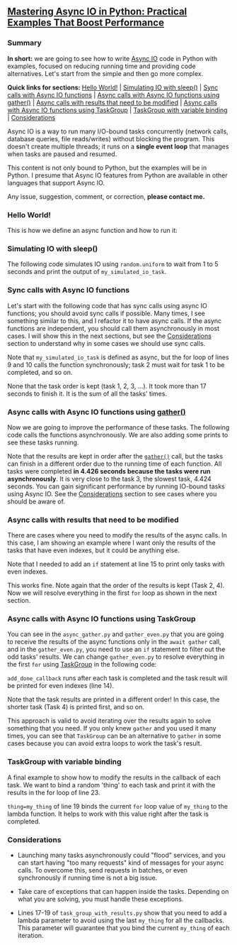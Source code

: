 ## [Mastering Async IO in Python: Practical Examples That Boost Performance](/blog/mastering-async-io-in-python)

### Summary

**In short:** we are going to see how to write [Async IO](https://docs.python.org/3/library/asyncio.html) 
code in Python with examples, focused on reducing running time and providing code alternatives.
Let's start from the simple and then go more complex.

**Quick links for sections:** [Hello World!](#hello-world) | [Simulating IO with sleep()](#simulating-io-with-sleep)
| [Sync calls with Async IO functions](#sync-calls-with-async-io-functions)
| [Async calls with Async IO functions using gather()](#async-calls-with-async-io-functions-using-gather)
| [Async calls with results that need to be modified](#async-calls-with-results-that-need-to-be-modified)
| [Async calls with Async IO functions using TaskGroup](#async-calls-with-async-io-functions-using-taskgroup)
| [TaskGroup with variable binding](#taskgroup-with-variable-binding)
| [Considerations](#considerations)

Async IO is a way to run many I/O-bound tasks concurrently (network calls, database queries,
file reads/writes) without blocking the program. This doesn't create multiple threads;
it runs on a **single event loop** that manages when tasks are paused and resumed.

This content is not only bound to Python, but the examples will be in Python.
I presume that Async IO features from Python are available in other languages that support Async IO.

Any issue, suggestion, comment, or correction, **please contact me.**

### Hello World!

This is how we define an async function and how to run it:
<script src="https://emgithub.com/embed-v2.js?target=https%3A%2F%2Fgithub.com%2Fallainclair%2Fallainclair%2Fblob%2Fmaster%2Fsite%2Fapp%2Fblog%2F1_hello_world.py%3Fts%3D4&style=github-dark&type=code&showLineNumbers=on&showFullPath=on&showCopy=on"></script>
<script src="https://emgithub.com/embed-v2.js?target=https%3A%2F%2Fgithub.com%2Fallainclair%2Fallainclair%2Fblob%2Fmaster%2Fsite%2Fapp%2Fblog%2F1_hello_world_output.txt%3Fts%3D4&style=github-dark&type=code&showLineNumbers=on&showFullPath=on&showCopy=on"></script>


### Simulating IO with sleep()

The following code simulates IO using `random.uniform` to wait from 1 to 5 seconds and print the output of `my_simulated_io_task`.

<script src="https://emgithub.com/embed-v2.js?target=https%3A%2F%2Fgithub.com%2Fallainclair%2Fallainclair%2Fblob%2Fmaster%2Fsite%2Fapp%2Fblog%2F2_simulating_io.py%3Fts%3D4&style=github-dark&type=code&showLineNumbers=on&showFullPath=on&showCopy=on"></script>
<script src="https://emgithub.com/embed-v2.js?target=https%3A%2F%2Fgithub.com%2Fallainclair%2Fallainclair%2Fblob%2Fmaster%2Fsite%2Fapp%2Fblog%2F2_simulating_io_output.txt%3Fts%3D4&style=github-dark&type=code&showLineNumbers=on&showFullPath=on&showCopy=on"></script>

### Sync calls with Async IO functions

Let's start with the following code that has sync calls using async IO functions; you should avoid sync calls if possible.
Many times, I see something similar to this, and I refactor it to have async calls.
If the async functions are independent, you should call them asynchronously in most cases. I will show this in the next
sections, but see the [Considerations](#considerations) section to understand why in some cases we should use sync calls.

<script src="https://emgithub.com/embed-v2.js?target=https%3A%2F%2Fgithub.com%2Fallainclair%2Fallainclair%2Fblob%2Fmaster%2Fsite%2Fapp%2Fblog%2F3_sync_calls.py%3Fts%3D4&style=github-dark&type=code&showLineNumbers=on&showFullPath=on&showCopy=on"></script>

Note that `my_simulated_io_task` is defined as async, but the for loop of lines 9 and 10 calls the function
synchronously; task 2 must wait for task 1 to be completed, and so on.

<script src="https://emgithub.com/embed-v2.js?target=https%3A%2F%2Fgithub.com%2Fallainclair%2Fallainclair%2Fblob%2Fmaster%2Fsite%2Fapp%2Fblog%2F3_sync_calls_output.txt%3Fts%3D4&style=github-dark&type=code&showLineNumbers=on&showFullPath=on&showCopy=on"></script>

None that the task order is kept (task 1, 2, 3, ...). It took more than 17 seconds to finish it. It is the sum of all the tasks' times.

### Async calls with Async IO functions using [gather()](https://docs.python.org/3/library/asyncio-task.html#asyncio.gather)

Now we are going to improve the performance of these tasks. The following code calls the functions asynchronously.
We are also adding some prints to see these tasks running.

<script src="https://emgithub.com/embed-v2.js?target=https%3A%2F%2Fgithub.com%2Fallainclair%2Fallainclair%2Fblob%2Fmaster%2Fsite%2Fapp%2Fblog%2F4_async_gather.py%3Fts%3D4&style=github-dark&type=code&showLineNumbers=on&showFullPath=on&showCopy=on"></script>
<script src="https://emgithub.com/embed-v2.js?target=https%3A%2F%2Fgithub.com%2Fallainclair%2Fallainclair%2Fblob%2Fmaster%2Fsite%2Fapp%2Fblog%2F4_async_gather_output.txt%3Fts%3D4&style=github-dark&type=code&showLineNumbers=on&showFullPath=on&showCopy=on"></script>

Note that the results are kept in order after the [`gather()`](https://docs.python.org/3/library/asyncio-task.html#asyncio.gather) 
call, but the tasks can finish in a different order due to the running time of each function.
All tasks were completed **in 4.426 seconds because the tasks were run asynchronously**. It is very close to the task 3,
the slowest task, 4.424 seconds. You can gain significant performance by running IO-bound tasks using Async IO.
See the [Considerations](#considerations) section to see cases where you should be aware of.

### Async calls with results that need to be modified

There are cases where you need to modify the results of the async calls. In this case, I am showing an example
where I want only the results of the tasks that have even indexes, but it could be anything else.

<script src="https://emgithub.com/embed-v2.js?target=https%3A%2F%2Fgithub.com%2Fallainclair%2Fallainclair%2Fblob%2Fmaster%2Fsite%2Fapp%2Fblog%2F5_gather_even.py%3Fts%3D4&style=github-dark&type=code&showLineNumbers=on&showFullPath=on&showCopy=on"></script>

Note that I needed to add an `if` statement at line 15 to print only tasks with even indexes.

<script src="https://emgithub.com/embed-v2.js?target=https%3A%2F%2Fgithub.com%2Fallainclair%2Fallainclair%2Fblob%2Fmaster%2Fsite%2Fapp%2Fblog%2F5_gather_even_output.txt%3Fts%3D4&style=github-dark&type=code&showLineNumbers=on&showFullPath=on&showCopy=on"></script>

This works fine. Note again that the order of the results is kept (Task 2, 4). Now we will resolve everything in the
first `for` loop as shown in the next section.

### Async calls with Async IO functions using TaskGroup

You can see in the `async_gather.py` and `gather_even.py` that you are going to receive the results of the
async functions only in the `await gather` call, and in the `gather_even.py`, you need to use an `if` statement
to filter out the odd tasks' results. We can change `gather_even.py` to resolve everything in the first `for`
using [TaskGroup](https://docs.python.org/3/library/asyncio-task.html#asyncio.TaskGroup) in the following code:

<script src="https://emgithub.com/embed-v2.js?target=https%3A%2F%2Fgithub.com%2Fallainclair%2Fallainclair%2Fblob%2Fmaster%2Fsite%2Fapp%2Fblog%2F6_task_group.py%3Fts%3D4&style=github-dark&type=code&showLineNumbers=on&showFullPath=on&showCopy=on"></script>

`add_done_callback` runs after each task is completed and the task result will be printed for even indexes (line 14).

<script src="https://emgithub.com/embed-v2.js?target=https%3A%2F%2Fgithub.com%2Fallainclair%2Fallainclair%2Fblob%2Fmaster%2Fsite%2Fapp%2Fblog%2F6_task_group_output.txt%3Fts%3D4&style=github-dark&type=code&showLineNumbers=on&showFullPath=on&showCopy=on"></script>

Note that the task results are printed in a different order! In this case, the shorter task (Task 4) is printed first, and so on.

This approach is valid to avoid iterating over the results again to solve something that you need.
If you only knew `gather` and you used it many times, you can see that `TaskGroup` can be an alternative
to `gather` in some cases because you can avoid extra loops to work the task's result.

### TaskGroup with variable binding

A final example to show how to modify the results in the callback of each task. We want to bind a random 'thing'
to each task and print it with the results in the for loop of line 23.

<script src="https://emgithub.com/embed-v2.js?target=https%3A%2F%2Fgithub.com%2Fallainclair%2Fallainclair%2Fblob%2Fmaster%2Fsite%2Fapp%2Fblog%2F7_task_group_with_results.py%3Fts%3D4&style=github-dark&type=code&showLineNumbers=on&showFullPath=on&showCopy=on"></script>

`thing=my_thing` of line 19 binds the current `for` loop value of `my_thing` to the lambda function. It helps to work with
this value right after the task is completed.

<script src="https://emgithub.com/embed-v2.js?target=https%3A%2F%2Fgithub.com%2Fallainclair%2Fallainclair%2Fblob%2Fmaster%2Fsite%2Fapp%2Fblog%2F7_task_group_with_results_output.txt&style=github-dark&type=code&showLineNumbers=on&showFullPath=on&showCopy=on"></script>

### Considerations

- Launching many tasks asynchronously could "flood" services, and you can start having "too many requests" kind of messages for your async calls.
  To overcome this, send requests in batches, or even synchronously if running time is not a big issue.

- Take care of exceptions that can happen inside the tasks. Depending on what you are solving, you must handle these exceptions.

- Lines 17-19 of `task_group_with_results.py` show that you need to add a lambda parameter to avoid using the
  last `my_thing` for all the callbacks. This parameter will guarantee that you bind the current `my_thing` of each iteration.
